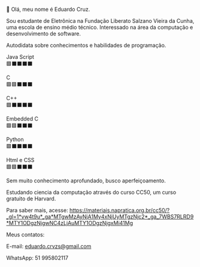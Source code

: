 👋 Olá, meu nome é Eduardo Cruz.

Sou estudante de Eletrônica na Fundação Liberato Salzano Vieira da Cunha, uma escola de ensino médio técnico.
Interessado na área da computação e desenvolvimento de software.

Autodidata sobre conhecimentos e habilidades de programação.

Java Script  
🟩⬛⬛⬛⬛

C           
🟩🟩⬛⬛⬛

C++         
🟩⬛⬛⬛⬛

Embedded C  
🟩🟩⬛⬛⬛

Python      
🟩⬛⬛⬛⬛

Html e CSS  
🟩🟩⬛⬛⬛

Sem muito conhecimento aprofundado, busco aperfeiçoamento.

Estudando ciencia da computação através do curso CC50, um curso gratuito de Harvard.

Para saber mais, acesse: https://materiais.napratica.org.br/cc50/?_gl=1*vw4t9u*_ga*MTgwMzAyNjA1My4xNjUyMTgzNjc2*_ga_7WBS7RLRD9*MTY1ODgzNjgwNC4zLjAuMTY1ODgzNjgxMi41Mg

Meus contatos:

E-mail: eduardo.crvzs@gmail.com

WhatsApp: 51 995802117
